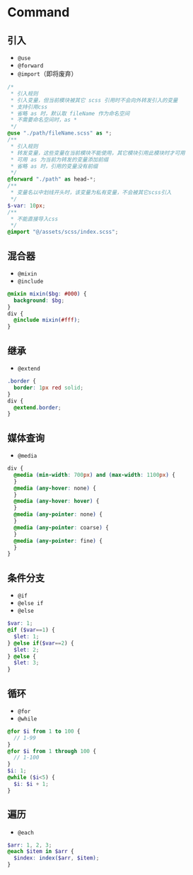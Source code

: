 # Command

## 引入

- `@use`
- `@forward`
- `@import`（即将废弃）

```scss
/*
 * 引入规则
 * 引入变量，但当前模块被其它 scss 引用时不会向外转发引入的变量
 * 支持引用css
 * 省略 as 时，默认取 fileName 作为命名空间
 * 不需要命名空间时，as *
 */
@use "./path/fileName.scss" as *;
/**
 * 引入规则
 * 转发变量，这些变量在当前模块不能使用，其它模块引用此模块时才可用
 * 可用 as 为当前为转发的变量添加前缀
 * 省略 as 时，引用的变量没有前缀
 */
@forward "./path" as head-*;
/**
 * 变量名以中划线开头时，该变量为私有变量，不会被其它scss引入
 */
$-var: 10px;
/**
 * 不能直接导入css
 */
@import "@/assets/scss/index.scss";
```

## 混合器

- `@mixin`
- `@include`

```scss
@mixin mixin($bg: #000) {
  background: $bg;
}
div {
  @include mixin(#fff);
}
```

## 继承

- `@extend`

```scss
.border {
  border: 1px red solid;
}
div {
  @extend.border;
}
```

## 媒体查询

- `@media`

```scss
div {
  @media (min-width: 700px) and (max-width: 1100px) {
  }
  @media (any-hover: none) {
  }
  @media (any-hover: hover) {
  }
  @media (any-pointer: none) {
  }
  @media (any-pointer: coarse) {
  }
  @media (any-pointer: fine) {
  }
}
```

## 条件分支

- `@if`
- `@else if`
- `@else`

```scss
$var: 1;
@if ($var==1) {
  $let: 1;
} @else if($var==2) {
  $let: 2;
} @else {
  $let: 3;
}
```

## 循环

- `@for`
- `@while`

```scss
@for $i from 1 to 100 {
  // 1-99
}
@for $i from 1 through 100 {
  // 1-100
}
$i: 1;
@while ($i<5) {
  $i: $i + 1;
}
```

## 遍历

- `@each`

```scss
$arr: 1, 2, 3;
@each $item in $arr {
  $index: index($arr, $item);
}
```
